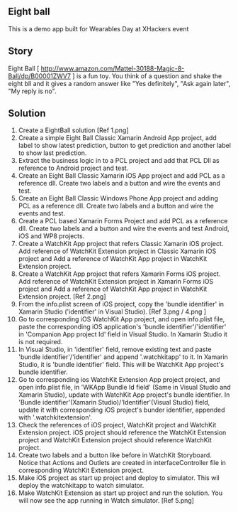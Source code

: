 Eight ball
----------
This is a demo app built for Wearables Day at XHackers event

Story
-----
Eight Ball [ http://www.amazon.com/Mattel-30188-Magic-8-Ball/dp/B00001ZWV7 ] is a fun toy. You think of a question and shake the eight bll and it gives a random answer like "Yes definitely", "Ask again later", "My reply is no".

Solution
--------
1. Create a EightBall solution [Ref 1.png]
2. Create a simple Eight Ball Classic Xamarin Android App project, add label to show latest prediction, button to get prediction and another label to show last prediction.
3. Extract the business logic in to a PCL project and add that PCL Dll as reference to Android project and test.
4. Create an Eight Ball Classic Xamarin iOS App project and add PCL as a reference dll. Create two labels and a button and wire the events and test.
5. Create an Eight Ball Classic Windows Phone App project and adding PCL as a reference dll. Create two labels and a button and wire the events and test.
6. Create a PCL based Xamarin Forms Project and add PCL as a reference dll. Create two labels and a button and wire the events and test Android, iOS and WP8 projects.
7. Create a WatchKit App project that refers Classic Xamarin iOS project. Add reference of WatchKit Extension project in Classic Xamarin iOS project and Add a reference of WatchKit App project in WatchKit Extension project.
8. Create a WatchKit App project that refers Xamarin Forms iOS project.  Add reference of WatchKit Extension project in Xamarin Forms iOS project and Add a reference of WatchKit App project in WatchKit Extension project. [Ref 2.png]
9. From the info.plist screen of iOS project, copy the 'bundle identifier' in Xamarin Studio ('identifier' in Visual Studio). [Ref 3.png / 4.png ]
10. Go to corresponding iOS WatchKit App project, and open info.plist file, paste the corresponding iOS application's 'bundle identifier'/'identifier' in 'Companion App project Id' field in Visual Studio. In Xamarin Studio it is not required.
11. In Visual Studio, in 'identifier' field, remove existing text and paste 'bundle identifier'/'identifier' and append '.watchkitapp' to it. In Xamarin Studio, it is 'bundle identifier' field. This will be WatchKit App project's bundle identifier.
12. Go to corresponding ios WatchKit Extension App project project, and open info.plist file, in 'WKApp Bundle Id field' (Same in Visual Studio and Xamarin Studio), update with WatchKit App project's bundle identifier. In 'Bundle identifier'(Xamarin Studio)/'Identifier'(Visual Studio) field, update it with corresponding iOS project's bunder identifier, appended with '.watchkitextension'.
13. Check the references of iOS project, WatchKit project and WatchKit Extension project. iOS project should reference the WatchKit Extension project and WatchKit Extension project should reference WatchKit project.
14. Create two labels and a button like before in WatchKit Storyboard. Notice that Actions and Outlets are created in interfaceController file in corresponding WatchKit Extension project.
15. Make iOS project as start up project and deploy to simulator. This wil deploy the watchkitapp to watch simulator.
16. Make WatchKit Extension as start up project and run the solution. You will now see the app running in Watch simulator. [Ref 5.png]



